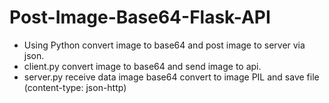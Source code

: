 # Post-Image-Base64-Flask-API

- Using Python convert image to base64 and post image to server via json.
- client.py convert image to base64 and send image to api.
- server.py receive data image base64 convert to image PIL and save file (content-type: json-http)
